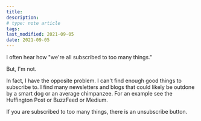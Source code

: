 ```yaml
---
title:
description:
# type: note article
tags:
last_modified: 2021-09-05
date: 2021-09-05
---
```


I often hear how "we're all subscribed to too many things."

But, I'm not.

In fact, I have the opposite problem. I can't find enough good things to subscribe to. I find many newsletters and blogs that could likely be outdone by a smart dog or an average chimpanzee. For an example see the Huffington Post or BuzzFeed or Medium.

If you are subscribed to too many things, there is an unsubscribe button.
